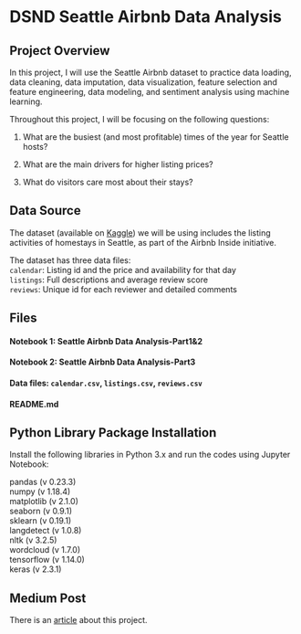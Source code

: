 
# DSND Seattle Airbnb Data Analysis

## Project Overview

In this project, I will use the Seattle Airbnb dataset to practice data loading, data cleaning, data imputation, data visualization, feature selection and feature engineering, data modeling, and sentiment analysis using machine learning.

Throughout this project, I will be focusing on the following questions:

1. What are the busiest (and most profitable) times of the year for Seattle hosts?

2. What are the main drivers for higher listing prices?

3. What do visitors care most about their stays?

## Data Source

The dataset (available on [Kaggle](https://www.kaggle.com/airbnb/seattle)) we will be using includes the listing activities of homestays in Seattle, as part of the Airbnb Inside initiative. 

The dataset has three data files:<br>
`calendar`: Listing id and the price and availability for that day<br>
`listings`: Full descriptions and average review score<br>
`reviews`: Unique id for each reviewer and detailed comments

## Files

#### Notebook 1: Seattle Airbnb Data Analysis-Part1&2 

#### Notebook 2: Seattle Airbnb Data Analysis-Part3 

#### Data files: `calendar.csv`, `listings.csv`, `reviews.csv`

#### README.md


## Python Library Package Installation

Install the following libraries in Python 3.x and run the codes using Jupyter Notebook: <br>

pandas (v 0.23.3)<br>
numpy (v 1.18.4)<br> 
matplotlib (v 2.1.0)<br>
seaborn (v 0.9.1)<br>
sklearn (v 0.19.1)<br> 
langdetect (v 1.0.8)<br>
nltk (v 3.2.5)<br>
wordcloud (v 1.7.0)<br>
tensorflow (v 1.14.0)<br>
keras (v 2.3.1)

## Medium Post
There is an [article](https://medium.com/@yolanda091107/3-things-you-need-to-know-before-listing-or-booking-on-airbnb-in-seattle-96c029783bc3) about this project.
